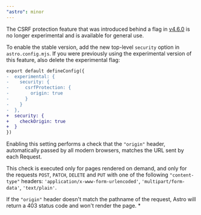 ```yaml
---
"astro": minor
---
```


The CSRF protection feature that was introduced behind a flag in [v4.6.0](https://github.com/withastro/astro/blob/main/packages/astro/CHANGELOG.md#460) is no longer experimental and is available for general use. 

To enable the stable version, add the new top-level `security` option in `astro.config.mjs`. If you were previously using the experimental version of this feature, also delete the experimental flag:

```diff
export default defineConfig({
-  experimental: {
-    security: {
-      csrfProtection: {
-        origin: true
-      }
-    }
-  },
+  security: {
+    checkOrigin: true
+  }
})
```

Enabling this setting performs a check that the `"origin"` header, automatically passed by all modern browsers, matches the URL sent by each Request.

This check is executed only for pages rendered on demand, and only for the requests `POST`, `PATCH`, `DELETE` and `PUT` with one of the following `"content-type"` headers: `'application/x-www-form-urlencoded'`, `'multipart/form-data'`, `'text/plain'`.

If the `"origin"` header doesn't match the pathname of the request, Astro will return a 403 status code and won't render the page.
*
